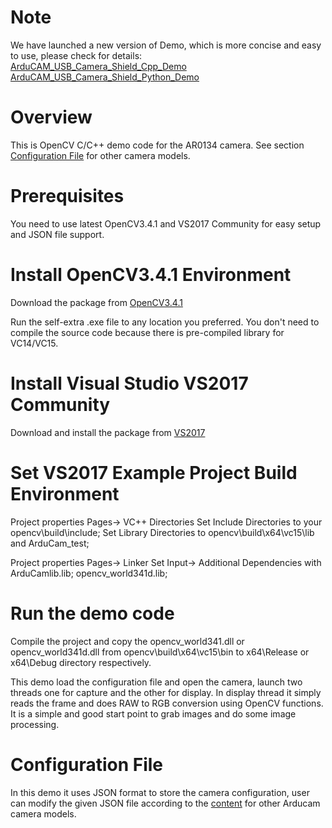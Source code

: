 # Note
We have launched a new version of Demo, which is more concise and easy to use, please check for details:  
[ArduCAM_USB_Camera_Shield_Cpp_Demo](https://github.com/ArduCAM/ArduCAM_USB_Camera_Shield_Cpp_Demo)  
[ArduCAM_USB_Camera_Shield_Python_Demo](https://github.com/ArduCAM/ArduCAM_USB_Camera_Shield_Python_Demo)  

# Overview

This is OpenCV C/C++ demo code for the AR0134 camera.
See section [Configuration File](https://github.com/ArduCAM/ArduCAM_USB_Camera_Shield/tree/master/Windows/OpenCV#configuration-file) for other camera models.

# Prerequisites

You need to use latest OpenCV3.4.1 and VS2017 Community for easy setup and JSON file support.

# Install OpenCV3.4.1 Environment

Download the package from [OpenCV3.4.1](https://sourceforge.net/projects/opencvlibrary/files/opencv-win/3.4.1/opencv-3.4.1-vc14_vc15.exe/download)

Run the self-extra .exe file to any location you preferred. You don't need to compile the source code because there is pre-compiled library for VC14/VC15.

# Install Visual Studio VS2017 Community 

Download and install the package from [VS2017](https://visualstudio.microsoft.com/thank-you-downloading-visual-studio/?sku=Community&rel=15)

# Set VS2017 Example Project Build Environment 

Project properties Pages-> VC++ Directories
Set Include Directories to your opencv\build\include;
Set Library Directories to opencv\build\x64\vc15\lib and ArduCam_test;

Project properties Pages-> Linker
Set Input-> Additional Dependencies with ArduCamlib.lib; opencv_world341d.lib; 

# Run the demo code

Compile the project and copy the opencv_world341.dll or opencv_world341d.dll from opencv\build\x64\vc15\bin to x64\Release or x64\Debug directory respectively.

This demo load the configuration file and open the camera, launch two threads one for capture and the other for display. 
In display thread it simply reads the frame and does RAW to RGB conversion using OpenCV functions. It is a simple and good start point to grab images and do some image processing.

# Configuration File

In this demo it uses JSON format to store the camera configuration, user can modify the given JSON file according to the [content](https://github.com/ArduCAM/ArduCAM_USB_Camera_Shield/tree/master/Windows/USBTest/x64/Release/Config) for other Arducam camera models.
